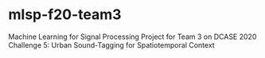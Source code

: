 # mlsp-f20-team3
Machine Learning for Signal Processing Project for Team 3 on DCASE 2020 Challenge 5: Urban Sound-Tagging for Spatiotemporal Context
